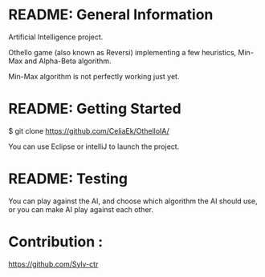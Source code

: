 # README: General Information

Artificial Intelligence project.

Othello game (also known as Reversi) implementing a few heuristics, Min-Max and Alpha-Beta algorithm.

Min-Max algorithm is not perfectly working just yet.


# README: Getting Started

$ git clone https://github.com/CeliaEk/OthelloIA/

You can use Eclipse or intelliJ to launch the project.


# README: Testing

You can play against the AI, and choose which algorithm the AI should use, or you can make AI play against each other.


# Contribution : 

https://github.com/Sylv-ctr
